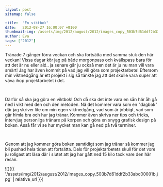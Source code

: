 ```yaml
---
layout: post
sitemap: false

title:  "En viktbok"
date:   2012-08-27 16:00:07 +0100
thumbnail-img: /assets/img/2012/august/2012/images_copy_503b7d61ddf2b33abc00001b.jpg
author: Eva
tags: ["2012"]
---
```


Tränade 7 gånger förra veckan och ska fortsätta med samma stuk den här veckan! Vissa dagar kör jag på både morgonpass och kvällspass bara för att det är nu eller ald.. ja senare går ju också men det är ju nu man vill vara smärt! Jag har även kommit på vad jag vill göra som projektarbete! Eftersom min viktnedgång är ett projekt i sig så tänkte jag att det skulle vara super att väva ihop projektarbetet i det. 




 




Därför så ska jag göra en viktbok! Och då ska det inte vara en sån här åh gå ned i vikt med den och den metoden. Nä det kommer vara som en "dagbok" där jag skriver lite om min egen viktnedgång, vad som är jobbigt, vad som går himla bra och hur jag tränar. Kommer även skriva ner tips och tricks, intervjua personliga tränare på korpen och göra en snygg grafisk design på boken. Åsså får vi se hur mycket man kan gå ned på två terminer. 




 




Genom att jag kommer göra boken samtidigt som jag tränar så kommer jag bli pushad hela tiden att fortsätta. Dels för projektarbetets skull för det vore ju roligast att läsa där i slutet att jag har gått ned 15 kilo tack vare den här resan.

![]({{ '/assets/img/2012/august/2012/images_copy_503b7d61ddf2b33abc00001b.jpg'  | relative_url }})

